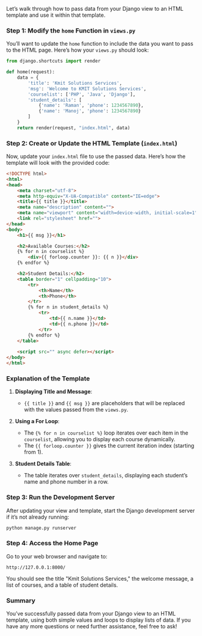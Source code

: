 Let’s walk through how to pass data from your Django view to an HTML template and use it within that template.

### Step 1: Modify the `home` Function in `views.py`

You’ll want to update the `home` function to include the data you want to pass to the HTML page. Here’s how your `views.py` should look:

```python
from django.shortcuts import render

def home(request):
    data = {
        'title': 'Kmit Solutions Services',
        'msg': 'Welcome to KMIT Solutions Services',
        'courselist': ['PHP', 'Java', 'Django'],
        'student_details': [
            {'name': 'Raman', 'phone': 1234567890},
            {'name': 'Manoj', 'phone': 1234567890}
        ]
    }
    return render(request, "index.html", data)
```

### Step 2: Create or Update the HTML Template (`index.html`)

Now, update your `index.html` file to use the passed data. Here’s how the template will look with the provided code:

```html
<!DOCTYPE html>
<html>
<head>
    <meta charset="utf-8">
    <meta http-equiv="X-UA-Compatible" content="IE=edge">
    <title>{{ title }}</title>
    <meta name="description" content="">
    <meta name="viewport" content="width=device-width, initial-scale=1">
    <link rel="stylesheet" href="">
</head>
<body>
    <h1>{{ msg }}</h1>

    <h2>Available Courses:</h2>
    {% for n in courselist %}
        <div>{{ forloop.counter }}: {{ n }}</div>
    {% endfor %}

    <h2>Student Details:</h2>
    <table border="1" cellpadding="10">
        <tr>
            <th>Name</th>
            <th>Phone</th>
        </tr>
        {% for n in student_details %}
            <tr>
                <td>{{ n.name }}</td>
                <td>{{ n.phone }}</td>
            </tr>
        {% endfor %}
    </table>
    
    <script src="" async defer></script>
</body>
</html>
```

### Explanation of the Template

1. **Displaying Title and Message**:
   - `{{ title }}` and `{{ msg }}` are placeholders that will be replaced with the values passed from the `views.py`.

2. **Using a For Loop**:
   - The `{% for n in courselist %}` loop iterates over each item in the `courselist`, allowing you to display each course dynamically.
   - The `{{ forloop.counter }}` gives the current iteration index (starting from 1).

3. **Student Details Table**:
   - The table iterates over `student_details`, displaying each student’s name and phone number in a row.

### Step 3: Run the Development Server

After updating your view and template, start the Django development server if it’s not already running:

```bash
python manage.py runserver
```

### Step 4: Access the Home Page

Go to your web browser and navigate to:

```
http://127.0.0.1:8000/
```

You should see the title "Kmit Solutions Services," the welcome message, a list of courses, and a table of student details.

### Summary

You’ve successfully passed data from your Django view to an HTML template, using both simple values and loops to display lists of data. If you have any more questions or need further assistance, feel free to ask!
